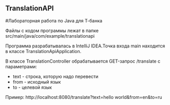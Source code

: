 ## TranslationAPI
#Лабораторная работа по Java для Т-банка

Файлы с кодом программы лежат в папке src/main/java/com/example/translationapi

Программа разрабатывалась в IntelliJ IDEA.Точка входа main находится в классе TranslationApiApplication. 

В классе TranslationController обрабатывается GET-запрос /translate с параметрами:
- text - строка, которую надо перевести
- from - исходный язык
- to - целевой язык

Пример: http://localhost:8080/translate?text=hello world&from=en&to=ru

